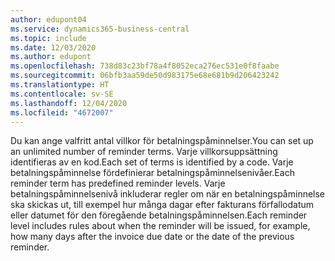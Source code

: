 ```yaml
---
author: edupont04
ms.service: dynamics365-business-central
ms.topic: include
ms.date: 12/03/2020
ms.author: edupont
ms.openlocfilehash: 738d83c23bf78a4f8052eca276ec531e0f8faabe
ms.sourcegitcommit: 06bfb3aa59de50d983175e68e681b9d206423242
ms.translationtype: HT
ms.contentlocale: sv-SE
ms.lasthandoff: 12/04/2020
ms.locfileid: "4672007"
---
```

<span data-ttu-id="28684-101">Du kan ange valfritt antal villkor för betalningspåminnelser.</span><span class="sxs-lookup"><span data-stu-id="28684-101">You can set up an unlimited number of reminder terms.</span></span> <span data-ttu-id="28684-102">Varje villkorsuppsättning identifieras av en kod.</span><span class="sxs-lookup"><span data-stu-id="28684-102">Each set of terms is identified by a code.</span></span> <span data-ttu-id="28684-103">Varje betalningspåminnelse fördefinierar betalningspåminnelsenivåer.</span><span class="sxs-lookup"><span data-stu-id="28684-103">Each reminder term has predefined reminder levels.</span></span> <span data-ttu-id="28684-104">Varje betalningspåminnelsenivå inkluderar regler om när en betalningspåminnelse ska skickas ut, till exempel hur många dagar efter fakturans förfallodatum eller datumet för den föregående betalningspåminnelsen.</span><span class="sxs-lookup"><span data-stu-id="28684-104">Each reminder level includes rules about when the reminder will be issued, for example, how many days after the invoice due date or the date of the previous reminder.</span></span>
